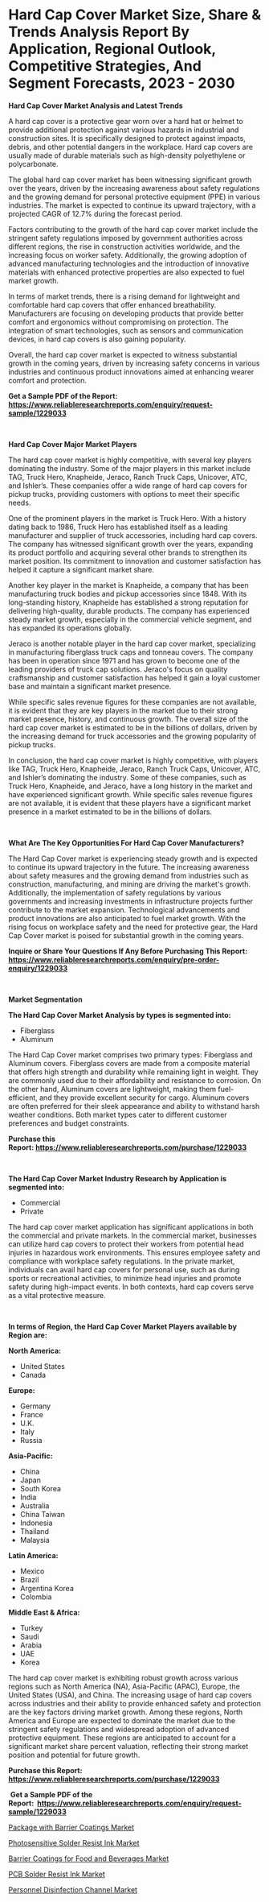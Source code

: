<p><h1>Hard Cap Cover Market Size, Share & Trends Analysis Report By Application, Regional Outlook, Competitive Strategies, And Segment Forecasts, 2023 - 2030</h1></p><p><strong>Hard Cap Cover Market Analysis and Latest Trends</strong></p>
<p><p>A hard cap cover is a protective gear worn over a hard hat or helmet to provide additional protection against various hazards in industrial and construction sites. It is specifically designed to protect against impacts, debris, and other potential dangers in the workplace. Hard cap covers are usually made of durable materials such as high-density polyethylene or polycarbonate.</p><p>The global hard cap cover market has been witnessing significant growth over the years, driven by the increasing awareness about safety regulations and the growing demand for personal protective equipment (PPE) in various industries. The market is expected to continue its upward trajectory, with a projected CAGR of 12.7% during the forecast period.</p><p>Factors contributing to the growth of the hard cap cover market include the stringent safety regulations imposed by government authorities across different regions, the rise in construction activities worldwide, and the increasing focus on worker safety. Additionally, the growing adoption of advanced manufacturing technologies and the introduction of innovative materials with enhanced protective properties are also expected to fuel market growth.</p><p>In terms of market trends, there is a rising demand for lightweight and comfortable hard cap covers that offer enhanced breathability. Manufacturers are focusing on developing products that provide better comfort and ergonomics without compromising on protection. The integration of smart technologies, such as sensors and communication devices, in hard cap covers is also gaining popularity.</p><p>Overall, the hard cap cover market is expected to witness substantial growth in the coming years, driven by increasing safety concerns in various industries and continuous product innovations aimed at enhancing wearer comfort and protection.</p></p>
<p><strong>Get a Sample PDF of the Report:&nbsp; <a href="https://www.reliableresearchreports.com/enquiry/request-sample/1229033">https://www.reliableresearchreports.com/enquiry/request-sample/1229033</a></strong></p>
<p>&nbsp;</p>
<p><strong>Hard Cap Cover Major Market Players</strong></p>
<p><p>The hard cap cover market is highly competitive, with several key players dominating the industry. Some of the major players in this market include TAG, Truck Hero, Knapheide, Jeraco, Ranch Truck Caps, Unicover, ATC, and Ishler’s. These companies offer a wide range of hard cap covers for pickup trucks, providing customers with options to meet their specific needs.</p><p>One of the prominent players in the market is Truck Hero. With a history dating back to 1986, Truck Hero has established itself as a leading manufacturer and supplier of truck accessories, including hard cap covers. The company has witnessed significant growth over the years, expanding its product portfolio and acquiring several other brands to strengthen its market position. Its commitment to innovation and customer satisfaction has helped it capture a significant market share.</p><p>Another key player in the market is Knapheide, a company that has been manufacturing truck bodies and pickup accessories since 1848. With its long-standing history, Knapheide has established a strong reputation for delivering high-quality, durable products. The company has experienced steady market growth, especially in the commercial vehicle segment, and has expanded its operations globally.</p><p>Jeraco is another notable player in the hard cap cover market, specializing in manufacturing fiberglass truck caps and tonneau covers. The company has been in operation since 1971 and has grown to become one of the leading providers of truck cap solutions. Jeraco's focus on quality craftsmanship and customer satisfaction has helped it gain a loyal customer base and maintain a significant market presence.</p><p>While specific sales revenue figures for these companies are not available, it is evident that they are key players in the market due to their strong market presence, history, and continuous growth. The overall size of the hard cap cover market is estimated to be in the billions of dollars, driven by the increasing demand for truck accessories and the growing popularity of pickup trucks.</p><p>In conclusion, the hard cap cover market is highly competitive, with players like TAG, Truck Hero, Knapheide, Jeraco, Ranch Truck Caps, Unicover, ATC, and Ishler’s dominating the industry. Some of these companies, such as Truck Hero, Knapheide, and Jeraco, have a long history in the market and have experienced significant growth. While specific sales revenue figures are not available, it is evident that these players have a significant market presence in a market estimated to be in the billions of dollars.</p></p>
<p>&nbsp;</p>
<p><strong>What Are The Key Opportunities For Hard Cap Cover Manufacturers?</strong></p>
<p><p>The Hard Cap Cover market is experiencing steady growth and is expected to continue its upward trajectory in the future. The increasing awareness about safety measures and the growing demand from industries such as construction, manufacturing, and mining are driving the market's growth. Additionally, the implementation of safety regulations by various governments and increasing investments in infrastructure projects further contribute to the market expansion. Technological advancements and product innovations are also anticipated to fuel market growth. With the rising focus on workplace safety and the need for protective gear, the Hard Cap Cover market is poised for substantial growth in the coming years.</p></p>
<p><strong>Inquire or Share Your Questions If Any Before Purchasing This Report: <a href="https://www.reliableresearchreports.com/enquiry/pre-order-enquiry/1229033">https://www.reliableresearchreports.com/enquiry/pre-order-enquiry/1229033</a></strong></p>
<p>&nbsp;</p>
<p><strong>Market Segmentation</strong></p>
<p><strong>The Hard Cap Cover Market Analysis by types is segmented into:</strong></p>
<p><ul><li>Fiberglass</li><li>Aluminum</li></ul></p>
<p><p>The Hard Cap Cover market comprises two primary types: Fiberglass and Aluminum covers. Fiberglass covers are made from a composite material that offers high strength and durability while remaining light in weight. They are commonly used due to their affordability and resistance to corrosion. On the other hand, Aluminum covers are lightweight, making them fuel-efficient, and they provide excellent security for cargo. Aluminum covers are often preferred for their sleek appearance and ability to withstand harsh weather conditions. Both market types cater to different customer preferences and budget constraints.</p></p>
<p><strong>Purchase this Report:&nbsp;<a href="https://www.reliableresearchreports.com/purchase/1229033">https://www.reliableresearchreports.com/purchase/1229033</a></strong></p>
<p>&nbsp;</p>
<p><strong>The Hard Cap Cover Market Industry Research by Application is segmented into:</strong></p>
<p><ul><li>Commercial</li><li>Private</li></ul></p>
<p><p>The hard cap cover market application has significant applications in both the commercial and private markets. In the commercial market, businesses can utilize hard cap covers to protect their workers from potential head injuries in hazardous work environments. This ensures employee safety and compliance with workplace safety regulations. In the private market, individuals can avail hard cap covers for personal use, such as during sports or recreational activities, to minimize head injuries and promote safety during high-impact events. In both contexts, hard cap covers serve as a vital protective measure.</p></p>
<p>&nbsp;</p>
<p><strong>In terms of Region, the Hard Cap Cover Market Players available by Region are:</strong></p>
<p>
    <p> <strong> North America: </strong>
        <ul>
            <li>United States</li>
            <li>Canada</li>
        </ul>
        </p> 
    <p> <strong> Europe: </strong>
        <ul>
            <li>Germany</li>
            <li>France</li>
            <li>U.K.</li>
            <li>Italy</li>
            <li>Russia</li>
        </ul>
        </p> 
    <p> <strong> Asia-Pacific: </strong>
        <ul>
            <li>China</li>
            <li>Japan</li>
            <li>South Korea</li>
            <li>India</li>
            <li>Australia</li>
            <li>China Taiwan</li>
            <li>Indonesia</li>
            <li>Thailand</li>
            <li>Malaysia</li>
        </ul>
        </p> 
    <p> <strong> Latin America: </strong>
        <ul>
            <li>Mexico</li>
            <li>Brazil</li>
            <li>Argentina Korea</li>
            <li>Colombia</li>
        </ul>
        </p> 
    <p> <strong> Middle East & Africa: </strong>
        <ul>
            <li>Turkey</li>
            <li>Saudi</li>
            <li>Arabia</li>
            <li>UAE</li>
            <li>Korea</li>
        </ul>
    </p>
    </p>
<p><p>The hard cap cover market is exhibiting robust growth across various regions such as North America (NA), Asia-Pacific (APAC), Europe, the United States (USA), and China. The increasing usage of hard cap covers across industries and their ability to provide enhanced safety and protection are the key factors driving market growth. Among these regions, North America and Europe are expected to dominate the market due to the stringent safety regulations and widespread adoption of advanced protective equipment. These regions are anticipated to account for a significant market share percent valuation, reflecting their strong market position and potential for future growth.</p></p>
<p><strong>Purchase this Report: <a href="https://www.reliableresearchreports.com/purchase/1229033">https://www.reliableresearchreports.com/purchase/1229033</a></strong></p>
<p>&nbsp;<strong>Get a Sample PDF of the Report:&nbsp;&nbsp;<a href="https://www.reliableresearchreports.com/enquiry/request-sample/1229033">https://www.reliableresearchreports.com/enquiry/request-sample/1229033</a></strong></p>
<p><strong></strong></p>
<p><p><a href="https://medium.com/@jettiejohns/package-with-barrier-coatings-market-size-cagr-trends-2024-2030-f93e5bf7fc43">Package with Barrier Coatings Market</a></p><p><a href="https://www.linkedin.com/pulse/photosensitive-solder-resist-ink-market-size-2023-2030/">Photosensitive Solder Resist Ink Market</a></p><p><a href="https://medium.com/@efrenmuller/barrier-coatings-for-food-and-beverages-market-competitive-analysis-market-trends-and-forecast-to-f891c85d5e74">Barrier Coatings for Food and Beverages Market</a></p><p><a href="https://www.linkedin.com/pulse/pcb-solder-resist-ink-market-research-report-unlocks-analysis/">PCB Solder Resist Ink Market</a></p><p><a href="https://www.linkedin.com/pulse/personnel-disinfection-channel-market-size-share-global/">Personnel Disinfection Channel Market</a></p></p>
